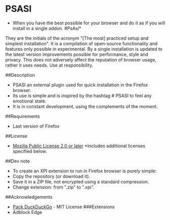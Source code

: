 # PSASI
* When you have the best possible for your browser and do it as if you will install in a single addon. #PsAsi*

They are the initials of the acronym "[The most] practiced setup and simplest installation". It is a compilation of open-source functionality and features only possible in experimental.
By a single installation is updated to the latest version improvements possible for performance, style and privacy. This does not adversely affect the reputation of browser usage, rather it uses needs.
Use at responsibility.

##Description
* PSASI an external plugin used for quick installation in the Firefox browser. 
* Its use is simple and is inspired by the hashtag # PSASI to feel any emotional state.
* It is in constant development, using the complements of the moment.

##Requirements
* Last version of Firefox

##License
* [Mozilla Public License 2.0 or later](http://www.mozilla.org/MPL/)
*Includes additional licenses specified below.

##Dev note
* To create an XPI extension to run in Firefox browser is purely simple:
 * Copy the repository (or download it).
 * Save it in a ZIP file, not encrypted using a standard compression.
 * Change extension: from ".zip" to ".xpi".

##Acknowledgements
* [Pack DuckDuckGo](http://ddgg.nfriedly.com/) - MIT License
###Extensions
* Adblock Edge
